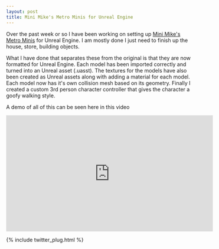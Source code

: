 ```yaml
---
layout: post
title: Mini Mike's Metro Minis for Unreal Engine
---
```


Over the past week or so I have been working on setting up [Mini Mike's Metro Minis](http://mikelovesrobots.github.io/mmmm/) for Unreal Engine. I am mostly done I just need to finish up the house, store, building objects.

What I have done that separates these from the original is that they are now formatted for Unreal Engine. Each model has been imported correctly and turned into an Unreal asset (.uasst). The textures for the models have also been created as Unreal assets along with adding a material for each model. Each model now has it's own collision mesh based on its geometry. Finally I created a custom 3rd person character controller that gives the character a goofy walking style.

A demo of all of this can be seen here in this video

<iframe width="560" height="315" src="https://www.youtube.com/embed/v4JX-m5XHcw" frameborder="0" allowfullscreen></iframe>

{% include twitter_plug.html %}